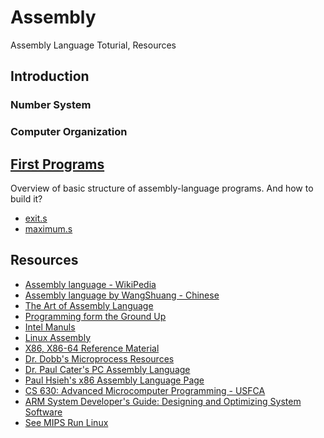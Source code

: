 # Assembly
Assembly Language Toturial, Resources

## Introduction
### Number System

### Computer Organization

## [First Programs](first/README.md)
Overview of basic structure of assembly-language programs.
And how to build it?
* [exit.s](first/exit.s)
* [maximum.s](first/maximum.s)

## Resources
* [Assembly language - WikiPedia](http://en.wikipedia.org/wiki/Assembly_language)
* [Assembly language by WangShuang - Chinese](http://book.douban.com/subject/3037562)
* [The Art of Assembly Language](http://www.plantation-productions.com/Webster/)
* [Programming form the Ground Up](http://savannah.nongnu.org/projects/pgubook)
* [Intel Manuls](http://www.intel.com/design/pentium/manuals)
* [Linux Assembly](http://www.linuxassembly.org)
* [X86, X86-64 Reference Material](http://www.sandpile.org)
* [Dr. Dobb's Microprocess Resources](http://www.drdobbs.com)
* [Dr. Paul Cater's PC Assembly Language](http://www.drpaulcarter.com/pcasm)
* [Paul Hsieh's x86 Assembly Language Page](http://www.azillionmonkeys.com/qed/asm.html)
* [CS 630: Advanced Microcomputer Programming - USFCA](http://www.cs.usfca.edu/~cruse/cs630)
* [ARM System Developer's Guide: Designing and Optimizing System Software](http://www.sciencedirect.com/science/book/9781558608740)
* [See MIPS Run Linux](http://www.sciencedirect.com/science/book/9780120884216)
